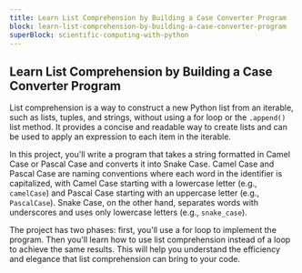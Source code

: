 ```yaml
---
title: Learn List Comprehension by Building a Case Converter Program
block: learn-list-comprehension-by-building-a-case-converter-program
superBlock: scientific-computing-with-python
---
```


## Learn List Comprehension by Building a Case Converter Program

List comprehension is a way to construct a new Python list from an iterable, such as lists, tuples, and strings, without using a for loop or the `.append()` list method. It provides a concise and readable way to create lists and can be used to apply an expression to each item in the iterable.

In this project, you'll write a program that takes a string formatted in Camel Case or Pascal Case and converts it into Snake Case. Camel Case and Pascal Case are naming conventions where each word in the identifier is capitalized, with Camel Case starting with a lowercase letter (e.g., `camelCase`) and Pascal Case starting with an uppercase letter (e.g., `PascalCase`). Snake Case, on the other hand, separates words with underscores and uses only lowercase letters (e.g., `snake_case`).

The project has two phases: first, you'll use a for loop to implement the program. Then you'll learn how to use list comprehension instead of a loop to achieve the same results. This will help you understand the efficiency and elegance that list comprehension can bring to your code.
